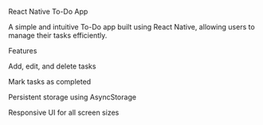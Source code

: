 React Native To-Do App

A simple and intuitive To-Do app built using React Native, allowing users to manage their tasks efficiently.

Features

Add, edit, and delete tasks

Mark tasks as completed

Persistent storage using AsyncStorage

Responsive UI for all screen sizes
